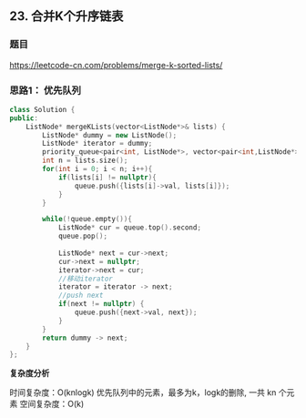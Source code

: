 ## 23. 合并K个升序链表

### 题目

https://leetcode-cn.com/problems/merge-k-sorted-lists/

### 思路1： 优先队列

```C++
class Solution {
public:
    ListNode* mergeKLists(vector<ListNode*>& lists) {
        ListNode* dummy = new ListNode();
        ListNode* iterator = dummy;
        priority_queue<pair<int, ListNode*>, vector<pair<int,ListNode*>>, greater<pair<int,ListNode*>>> queue;
        int n = lists.size();
        for(int i = 0; i < n; i++){
            if(lists[i] != nullptr){
                queue.push({lists[i]->val, lists[i]});
            }
        } 

        while(!queue.empty()){
            ListNode* cur = queue.top().second;
            queue.pop();
        
            ListNode* next = cur->next;
            cur->next = nullptr; 
            iterator->next = cur;
            //移动iterator
            iterator = iterator -> next; 
            //push next
            if(next != nullptr) {
                queue.push({next->val, next});
            }
        }
        return dummy -> next;
    }
};
```

**复杂度分析**

时间复杂度：O(knlogk) 优先队列中的元素，最多为k，logk的删除, 一共 kn 个元素
空间复杂度：O(k)